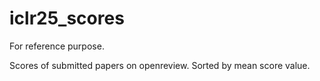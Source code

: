 # iclr25_scores
For reference purpose.

Scores of submitted papers on openreview. Sorted by mean score value.
